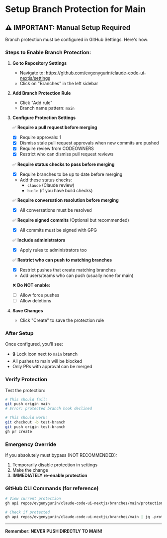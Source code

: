 # Setup Branch Protection for Main

## ⚠️ IMPORTANT: Manual Setup Required

Branch protection must be configured in GitHub Settings. Here's how:

### Steps to Enable Branch Protection:

1. **Go to Repository Settings**
   - Navigate to: https://github.com/evgenygurin/claude-code-ui-nextjs/settings
   - Click on "Branches" in the left sidebar

2. **Add Branch Protection Rule**
   - Click "Add rule"
   - Branch name pattern: `main`

3. **Configure Protection Settings**

   ✅ **Require a pull request before merging**
   - [x] Require approvals: 1
   - [x] Dismiss stale pull request approvals when new commits are pushed
   - [x] Require review from CODEOWNERS
   - [x] Restrict who can dismiss pull request reviews

   ✅ **Require status checks to pass before merging**
   - [x] Require branches to be up to date before merging
   - Add these status checks:
     - `claude` (Claude review)
     - `build` (if you have build checks)

   ✅ **Require conversation resolution before merging**
   - [x] All conversations must be resolved

   ✅ **Require signed commits** (Optional but recommended)
   - [x] All commits must be signed with GPG

   ✅ **Include administrators**
   - [x] Apply rules to administrators too

   ✅ **Restrict who can push to matching branches**
   - [x] Restrict pushes that create matching branches
   - Add users/teams who can push (usually none for main)

   ❌ **Do NOT enable:**
   - [ ] Allow force pushes
   - [ ] Allow deletions

4. **Save Changes**
   - Click "Create" to save the protection rule

### After Setup

Once configured, you'll see:
- 🔒 Lock icon next to `main` branch
- All pushes to main will be blocked
- Only PRs with approval can be merged

### Verify Protection

Test the protection:
```bash
# This should fail:
git push origin main
# Error: protected branch hook declined

# This should work:
git checkout -b test-branch
git push origin test-branch
gh pr create
```

### Emergency Override

If you absolutely must bypass (NOT RECOMMENDED):
1. Temporarily disable protection in settings
2. Make the change
3. **IMMEDIATELY re-enable protection**

### GitHub CLI Commands (for reference)

```bash
# View current protection
gh api repos/evgenygurin/claude-code-ui-nextjs/branches/main/protection

# Check if protected
gh api repos/evgenygurin/claude-code-ui-nextjs/branches/main | jq .protected
```

---

**Remember: NEVER PUSH DIRECTLY TO MAIN!**
